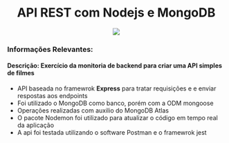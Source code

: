 <h1 align='center'>API REST com Nodejs e MongoDB</h1>
<p align="center">
  <a href="https://skillicons.dev">
    <img src="https://skillicons.dev/icons?i=git,nodejs,jest,mongo,express,javascript,postman" />
  </a>
</p>

<h3>Informações Relevantes:</h3>
<h4>Descrição: Exercício da monitoria de backend para criar uma API simples de filmes</h4>
<ul>
  <li>API baseada no framewrok <b>Express</b> para tratar requisições e e enviar respostas aos endpoints</li>
  <li>Foi utilizado o MongoDB como banco, porém com a ODM mongoose</li>
  <li>Operações realizadas com auxilio do MongoDB Atlas</li>
  <li>O pacote Nodemon foi utilizado para atualizar o código em tempo real da aplicação</li> 
  <li>A api foi testada utilizando o software Postman e o framewrok jest</li>
</ul>

